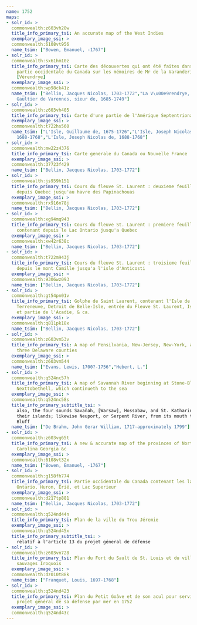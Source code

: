 ```yaml
---
name: 1752
maps:
- solr_id: > 
  commonwealth:z603vh28w
  title_info_primary_tsi: An accurate map of the West Indies
  exemplary_image_ssi: > 
  commonwealth:6108vt956
  name_tsim: ["Bowen, Emanuel, -1767"]
- solr_id: > 
  commonwealth:sx61hm10z
  title_info_primary_tsi: Carte des découvertes qui ont été faites dans la
    partie occidentale du Canada sur les mémoires de Mr de la Varanderie
    [Vérendrye]
  exemplary_image_ssi: > 
  commonwealth:wp98ck41z
  name_tsim: ["Bellin, Jacques Nicolas, 1703-1772","La V\u00e9rendrye, Pierre
    Gaultier de Varennes, sieur de, 1685-1749"]
- solr_id: > 
  commonwealth:z603vh405
  title_info_primary_tsi: Carte d'une partie de l'Amérique Septentrionale
  exemplary_image_ssi: > 
  commonwealth:t722hs560
  name_tsim: ["L'Isle, Guillaume de, 1675-1726","L'Isle, Joseph Nicolas de,
    1688-1768","L'Isle, Joseph Nicolas de, 1688-1768"]
- solr_id: > 
  commonwealth:mw22z4376
  title_info_primary_tsi: Carte generale du Canada ou Nouvelle France
  exemplary_image_ssi: > 
  commonwealth:37723f429
  name_tsim: ["Bellin, Jacques Nicolas, 1703-1772"]
- solr_id: > 
  commonwealth:js959h151
  title_info_primary_tsi: Cours du fleuve St. Laurent : deuxieme feuille :
    depuis Quebec jusqu'au havre des Papinachouas
  exemplary_image_ssi: > 
  commonwealth:rx916n78j
  name_tsim: ["Bellin, Jacques Nicolas, 1703-1772"]
- solr_id: > 
  commonwealth:xg94mq943
  title_info_primary_tsi: Cours du fleuve St. Laurent : premiere feuille :
    contenant depuis le Lac Ontario jusqu'a Quebec
  exemplary_image_ssi: > 
  commonwealth:xw42r638c
  name_tsim: ["Bellin, Jacques Nicolas, 1703-1772"]
- solr_id: > 
  commonwealth:t722m943j
  title_info_primary_tsi: Cours du fleuve St. Laurent : troisieme feuille :
    depuis le mont Camille jusqu'a l'isle d'Anticosti
  exemplary_image_ssi: > 
  commonwealth:9306wz093
  name_tsim: ["Bellin, Jacques Nicolas, 1703-1772"]
- solr_id: > 
  commonwealth:gt54pn01v
  title_info_primary_tsi: Golphe de Saint Laurent, contenant l'Isle de
    Terreneuve, Detroit de Belle-Isle, entrée du Fleuve St. Laurent, Isle Royale,
    et partie de l'Acadie, & ca.
  exemplary_image_ssi: > 
  commonwealth:q811pk18x
  name_tsim: ["Bellin, Jacques Nicolas, 1703-1772"]
- solr_id: > 
  commonwealth:z603vm53v
  title_info_primary_tsi: A map of Pensilvania, New-Jersey, New-York, and the
    three Delaware counties
  exemplary_image_ssi: > 
  commonwealth:z603vm544
  name_tsim: ["Evans, Lewis, 1700?-1756","Hebert, L."]
- solr_id: > 
  commonwealth:q524nc57h
  title_info_primary_tsi: A map of Savannah River beginning at Stone-Bluff, or
    Nexttobethell, which continueth to the sea
  exemplary_image_ssi: > 
  commonwealth:q524nc58s
  title_info_primary_subtitle_tsi: > 
    also, the four sounds Savañah, [Warsaw], Hossabaw, and St. Katharines, with
    their islands; likewise Neuport, or Serpent River, from its mouth to Benjehova
    Bluff
  name_tsim: ["De Brahm, John Gerar William, 1717-approximately 1799"]
- solr_id: > 
  commonwealth:z603vg65t
  title_info_primary_tsi: A new & accurate map of the provinces of North & South
    Carolina Georgia &c
  exemplary_image_ssi: > 
  commonwealth:6108vt32x
  name_tsim: ["Bowen, Emanuel, -1767"]
- solr_id: > 
  commonwealth:g158fh774
  title_info_primary_tsi: Partie occidentale du Canada contenant les lacs
    Ontario, Huron, Erié, et Lac Superieur
  exemplary_image_ssi: > 
  commonwealth:d217tp881
  name_tsim: ["Bellin, Jacques Nicolas, 1703-1772"]
- solr_id: > 
  commonwealth:q524nd44n
  title_info_primary_tsi: Plan de la ville du Trou Jéremie
  exemplary_image_ssi: > 
  commonwealth:q524nd45x
  title_info_primary_subtitle_tsi: > 
    rélatif à l'article 13 du projet géneral de défense
- solr_id: > 
  commonwealth:z603vn728
  title_info_primary_tsi: Plan du Fort du Sault de St. Louis et du village des
    sauvages Iroquois
  exemplary_image_ssi: > 
  commonwealth:dz010t88k
  name_tsim: ["Franquet, Louis, 1697-1768"]
- solr_id: > 
  commonwealth:q524nd423
  title_info_primary_tsi: Plan du Petit Goâve et de son acul pour servir au
    projet général de sa défense par mer en 1752
  exemplary_image_ssi: > 
  commonwealth:q524nd43c
---
```

